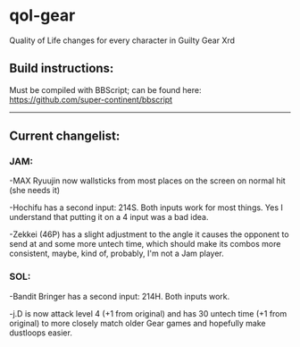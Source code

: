 # qol-gear
 Quality of Life changes for every character in Guilty Gear Xrd

## Build instructions:

Must be compiled with BBScript; can be found here: https://github.com/super-continent/bbscript

--- 

## Current changelist:

### JAM:

-MAX Ryuujin now wallsticks from most places on the screen on normal hit (she needs it)

-Hochifu has a second input: 214S. Both inputs work for most things. Yes I understand that putting it on a 4 input was a bad idea.

-Zekkei (46P) has a slight adjustment to the angle it causes the opponent to send at and some more untech time, which should make its combos more consistent, maybe, kind of, probably, I'm not a Jam player.



### SOL:

-Bandit Bringer has a second input: 214H. Both inputs work.

-j.D is now attack level 4 (+1 from original) and has 30 untech time (+1 from original) to more closely match older Gear games and hopefully make dustloops easier.